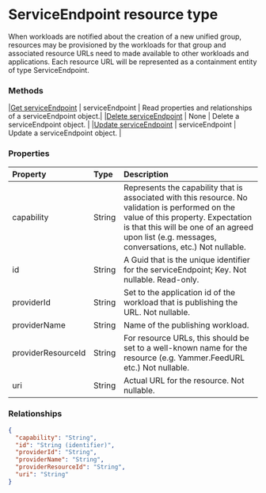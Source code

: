 # ServiceEndpoint resource type

When workloads are notified about the creation of a new unified group, resources may be provisioned by the workloads for that group and associated resource URLs need to made available to other workloads and applications. Each resource URL will be represented as a containment entity of type ServiceEndpoint. 

### Methods

|[Get serviceEndpoint](../api/serviceendpoint_get.md) | serviceEndpoint | Read properties and relationships of a serviceEndpoint object.|
|[Delete serviceEndpoint](../api/serviceendpoint_delete.md) | None | Delete a serviceEndpoint object. |
|[Update serviceEndpoint](../api/serviceendpoint_update.md) | serviceEndpoint	| Update a serviceEndpoint object. |

### Properties
| Property	   | Type	|Description|
|:---------------|:--------|:----------|
| capability     | String  | Represents the capability that is associated with this resource. No validation is performed on the value of this property. Expectation is that this will be one of an agreed upon list (e.g. messages, conversations, etc.)  Not nullable.  |
| id             | String  | A Guid that is the unique identifier for the serviceEndpoint; Key. Not nullable. Read-only.|
| providerId     | String  | Set to the application id of the workload that is publishing the URL. Not nullable. |
| providerName   | String  | Name of the publishing workload. |
| providerResourceId|String| For resource URLs, this should be set to a well-known name for the resource (e.g. Yammer.FeedURL etc.) Not nullable. |
| uri            | String  | Actual URL for the resource. Not nullable. |

### Relationships
<!-- | Relationship | Type	|Description|
|:---------------|:--------|:----------|
|createdObjects|[DirectoryObject](directoryobject.md) collection| Read-only. Nullable.|
|createdOnBehalfOf|[DirectoryObject](directoryobject.md)| Read-only. Nullable.|
|directReports|[DirectoryObject](directoryobject.md) collection| Read-only. Nullable.|
|manager|[DirectoryObject](directoryobject.md)| Read-only. Nullable.|
|memberOf|[DirectoryObject](directoryobject.md) collection| Read-only. Nullable.|
|members|[DirectoryObject](directoryobject.md) collection| Read-only. Nullable.|
|ownedObjects|[DirectoryObject](directoryobject.md) collection| Read-only. Nullable.|
|owners|[DirectoryObject](directoryobject.md) collection| Read-only. Nullable.|
->>

None.

### JSON representation

Here is a JSON representation of the resource.

<!-- {
  "blockType": "resource",
  "optionalProperties": [

  ],
  "@odata.type": "microsoft.graph.ServiceEndpoint"
}-->

```json
{
  "capability": "String",
  "id": "String (identifier)",
  "providerId": "String",
  "providerName": "String",
  "providerResourceId": "String",
  "uri": "String"
}

```

<!-- uuid: 8fcb5dbc-d5aa-4681-8e31-b001d5168d79
2015-10-25 14:57:30 UTC -->
<!-- {
  "type": "#page.annotation",
  "description": "ServiceEndpoint resource",
  "keywords": "",
  "section": "documentation",
  "tocPath": ""
}-->